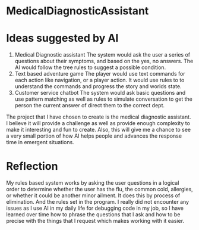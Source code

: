 # MedicalDiagnosticAssistant

# Ideas suggested by AI
1.	Medical Diagnostic assistant
    The system would ask the user a series of questions about their symptoms, and based on the yes, no answers. The AI would follow the tree rules to suggest a possible condition.
2.	Text based adventure game
    The player would use text commands for each action like navigation, or a player action. It would use rules to to understand the commands and progress the story and worlds state.
3.	Customer service chatbot
    The system would ask basic questions and use pattern matching as well as rules to simulate conversation to get the person the current answer of direct them to the correct dept.


The project that I have chosen to create is the medical diagnostic assistant. I believe it will provide a challenge as well as provide enough complexity to make it interesting and fun to create. Also, this will give me a chance to see a very small portion of how AI helps people and advances the response time in emergent situations.


# Reflection
My rules based system works by asking the user questions in a logical order to determine whether the user has the flu, the common cold, allergies, or whether it could be another minor ailment. It does this by process of elimination. And the rules set in the program.
I really did not encounter any issues as I use AI in my daily life for debugging code in my job, so I have learned over time how to phrase the questions that I ask and how to be precise with the things that I request which makes working with it easier.

